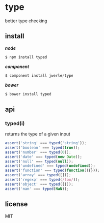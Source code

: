 
# type

  better type checking

## install

***node***

```js
$ npm install typed
```

***component***

```js
$ component install jwerle/type
```

***bower***

```js
$ bower install typed
```

## api

### typed(i)

returns the type of a given input
   
```js
assert('string' === typed('string'));
assert('boolean' === typed(true));
assert('number' === typed(0));
assert('date' === typed(new Date));
assert('null' === typed(null));
assert('undefined' === typed(undefined));
assert('function' === typed(function(){}));
assert('array' === typed([]));
assert('regexp' === typed(/foo/));
assert('object' === typed({}));
assert('nan' === typed(NaN));
```

## license

MIT

